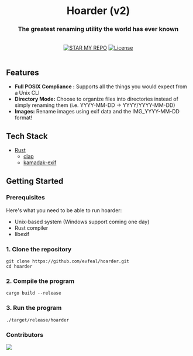 <div align="center">
  <h1 align="center">Hoarder (v2)</h1>
  <h3>The greatest renaming utility the world has ever known</h3>
</div>

<br/>

<div align="center">
  <a href="https://github.com/sheikhevan/hoarder/stargazers"><img alt="STAR MY REPO" src="https://img.shields.io/github/stars/sheikhevan/hoarder"></a>
  <a href="https://github.com/sheikhevan/hoarder/blob/main/LICENSE"><img alt="License" src="https://img.shields.io/badge/license-GPLv3-purple"></a>
</div>

<br/>

## Features

- **Full POSIX Compliance :** Supports all the things you would expect from a Unix CLI
- **Directory Mode:** Choose to organize files into directories instead of simply renaming them (i.e. YYYY-MM-DD -> YYYY/YYYY-MM-DD)
- **Images:** Rename images using exif data and the IMG_YYYY-MM-DD format!

## Tech Stack

- [Rust](https://www.rust-lang.org/)
  - [clap](https://crates.io/crates/clap)
  - [kamadak-exif](https://crates.io/crates/kamadak-exif)

## Getting Started

### Prerequisites

Here's what you need to be able to run hoarder:

- Unix-based system (Windows support coming one day)
- Rust compiler
- libexif

### 1. Clone the repository

```shell
git clone https://github.com/evfeal/hoarder.git
cd hoarder
```

### 2. Compile the program
```shell
cargo build --release
```

### 3. Run the program

```shell
./target/release/hoarder
```

### Contributors

<a href="https://github.com/sheikhevan/hoarder/graphs/contributors">
  <img src="https://contrib.rocks/image?repo=sheikhevan/hoarder" />
</a>
